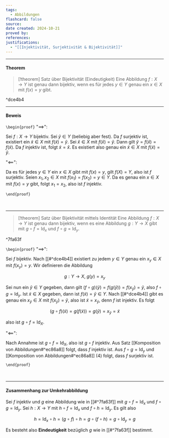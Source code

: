 ```yaml
---
tags:
  - Abbildungen
flashcard: false
source: 
date created: 2024-10-21
proved by: 
references: 
justifications:
  - "[[Injektivität, Surjektivität & Bijektivität]]"
---
```

***
#### Theorem

> [!theorem] Satz über Bijektivität (Eindeutigkeit)
> Eine Abbildung $f: X \to Y$ ist genau dann bijektiv, wenn es für jedes $y \in Y$ genau ein $x \in X$ mit $f(x) = y$ gibt.

^dce4b4

***
#### Beweis

`\begin{proof}`
"$\implies$":

Sei $f: X \to Y$ bijektiv. Sei $\tilde{y} \in Y$ (beliebig aber fest). Da $f$ surjektiv ist, existiert ein $\tilde{x} \in X$ mit $f(\tilde{x}) = \tilde{y}$. Sei $\hat{x} \in X$ mit $f(\hat{x}) = \tilde{y}$. Dann gilt $\tilde{y} = f(\hat{x}) = f(\tilde{x})$. Da $f$ injektiv ist, folgt $\tilde{x} = \hat{x}$. Es existiert also genau ein $\tilde{x} \in X$ mit $f(\tilde{x}) = \tilde{y}$.

"$\impliedby$":

Da es für jedes $y \in Y$ ein $x \in X$ gibt mit $f(x) = y$, gilt $f(X) = Y$, also ist $f$ surjektiv. Seien $x_{1},x_{2} \in X$ mit $f(x_{1}) = f(x_{2}) = y \in Y$. Da es genau ein $x \in X$ mit $f(x) = y$ gibt, folgt $x_{1} = x_{2}$, also ist $f$ injektiv.

`\end{proof}`

<br> 

***

> [!theorem] Satz über Bijektivität mittels Identität
> Eine Abbildung $f: X \to Y$ ist genau dann bijektiv, wenn es eine Abbildung $g: Y \to X$ gibt mit ${} g \circ f = \mathrm{Id}_{x} {}$ und $f \circ g = \mathrm{Id}_{y}$.

^7fa63f

`\begin{proof}`
"$\implies$":

Sei $f$ bijektiv. Nach [[#^dce4b4]] existiert zu jedem $y \in Y$ genau ein $x_{y} \in X$ mit $f(x_{y}) = y$. Wir definieren die Abbildung

$$
g: Y \to X, \; g(y) = x_{y}
$$

Sei nun ein $\tilde{y} \in Y$ gegeben, dann gilt $(f \circ g)(\tilde{y}) = f(g(\tilde{y})) = f(x_{\tilde{y}}) = \tilde{y}$, also $f \circ g = \mathrm{Id}_{y}$. Ist $\tilde{x} \in X$ gegeben, dann ist $f(\tilde{x}) = \tilde{y} \in Y$. Nach [[#^dce4b4]] gibt es genau ein $x_{\tilde{y}} \in X$ mit $f(x_{\tilde{y}}) = \tilde{y}$, also ist $\tilde{x} = x_{\tilde{y}}$, denn $f$ ist injektiv. Es folgt

$$
(g \circ f)(\tilde{x}) = g(f(\tilde{x})) = g(\tilde{y}) = x_{\tilde{y}} = \tilde{x}
$$ 

also ist $g \circ f = \mathrm{Id}_{X}$.

"$\impliedby$":

Nach Annahme ist $g \circ f = \mathrm{Id}_{X}$, also ist $g \circ f$ injektiv. Aus Satz [[Komposition von Abbildungen#^ec86a8]] folgt, dass $f$ injektiv ist. Aus $f \circ g = \mathrm{Id}_{y}$ und [[Komposition von Abbildungen#^ec86a8]] (4) folgt, dass $f$ surjektiv ist.  

`\end{proof}`

<br> 

***
#### Zusammenhang zur Umkehrabbildung

Sei $f$ injektiv und $g$ eine Abbildung wie in [[#^7fa63f]] mit $g \circ f = \mathrm{Id}_{x}$ und $f \circ g = \mathrm{Id}_{y}$. Sei $h: X \to Y$ mit $h \circ f = \mathrm{Id}_{x}$ und $f \circ h = \mathrm{Id}_{y}$. Es gilt also

$$
h = \mathrm{Id}_{x} \circ h = (g \circ f) \circ h = g \circ (f \circ h) = g \circ \mathrm{Id}_{y} = g
$$

Es besteht also **Eindeutigkeit** bezüglich $g$ wie in [[#^7fa63f]] bestimmt. 

